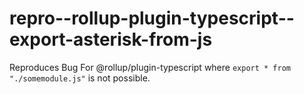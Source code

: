 # repro--rollup-plugin-typescript--export-asterisk-from-js
Reproduces Bug For @rollup/plugin-typescript where `export * from "./somemodule.js"` is not possible.

